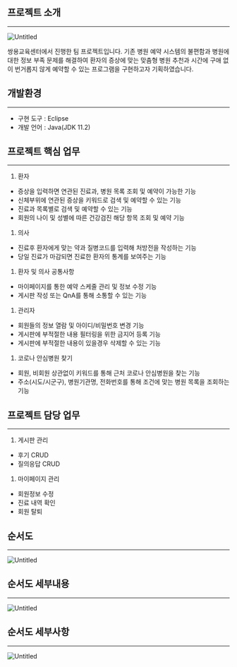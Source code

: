 ## 프로젝트 소개

---

![Untitled](https://s3-us-west-2.amazonaws.com/secure.notion-static.com/411e846e-c3de-4576-a243-ca8db4d5f83c/Untitled.png)

쌍용교육센터에서 진행한 팀 프로젝트입니다. 기존 병원 예약 시스템의 불편함과 병원에 대한 정보 부족 문제를 해결하여 환자의 증상에 맞는 맞춤형 병원 추천과 시간에 구애 없이 번거롭지 않게 예약할 수 있는 프로그램을 구현하고자 기획하였습니다.

## 개발환경

---

- 구현 도구 : Eclipse
- 개발 언어 : Java(JDK 11.2)

## 프로젝트 핵심 업무

---

1. 환자
- 증상을 입력하면 연관된 진료과, 병원 목록 조회 및 예약이 가능한 기능
- 신체부위에 연관된 증상을 키워드로 검색 및 예약할 수 있는 기능
- 진료과 목록별로 검색 및 예약할 수 있는 기능
- 회원의 나이 및 성별에 따른 건강검진 해당 항목 조회 및 예약 기능

1. 의사
- 진료후 환자에게 맞는 약과 질병코드를 입력해 처방전을 작성하는 기능
- 당일 진료가 마감되면 진료한 환자의 통계를 보여주는 기능

1. 환자 및 의사 공통사항
- 마이페이지를 통한 예약 스케줄 관리 및 정보 수정 기능
- 게시판 작성 또는 QnA를 통해 소통할 수 있는 기능

1. 관리자
- 회원들의 정보 열람 및 아이디/비밀번호 변경 기능
- 게시판에 부적절한 내용 필터링을 위한 금지어 등록 기능
- 게시판에 부적절한 내용이 있을경우 삭제할 수 있는 기능

1. 코로나 안심병원 찾기
- 회원, 비회원 상관없이 키워드를 통해 근처 코로나 안심병원을 찾는 기능
- 주소(시도/시군구), 병원기관명, 전화번호를 통해 조건에 맞는 병원 목록을 조회하는 기능

## 프로젝트 담당 업무

---

1. 게시판 관리
- 후기 CRUD
- 질의응답 CRUD

1. 마이페이지 관리
- 회원정보 수정
- 진료 내역 확인
- 회원 탈퇴

## 순서도

---

![Untitled](https://s3-us-west-2.amazonaws.com/secure.notion-static.com/857b8001-831c-4e8f-a6c9-0f327663321f/Untitled.png)

## 순서도 세부내용

---

![Untitled](https://s3-us-west-2.amazonaws.com/secure.notion-static.com/dde9be73-68c9-43d2-af96-275e8782d6f1/Untitled.png)

## 순서도 세부사항

---

![Untitled](https://s3-us-west-2.amazonaws.com/secure.notion-static.com/504ea137-ea49-4174-9680-d02ff50ce2f5/Untitled.png)
